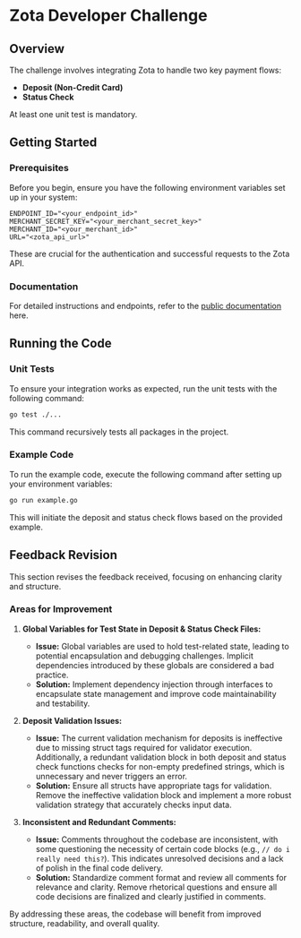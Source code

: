# Zota Developer Challenge

## Overview

The challenge involves integrating Zota to handle two key payment flows:

- **Deposit (Non-Credit Card)**
- **Status Check**

At least one unit test is mandatory.

## Getting Started

### Prerequisites

Before you begin, ensure you have the following environment variables set up in your system:

```plaintext
ENDPOINT_ID="<your_endpoint_id>"
MERCHANT_SECRET_KEY="<your_merchant_secret_key>"
MERCHANT_ID="<your_merchant_id>"
URL="<zota_api_url>"
```

These are crucial for the authentication and successful requests to the Zota API.

### Documentation

For detailed instructions and endpoints, refer to the [public documentation](https://doc.zota.com/deposit/1.0/) here.

## Running the Code

### Unit Tests

To ensure your integration works as expected, run the unit tests with the following command:

```bash
go test ./...
```

This command recursively tests all packages in the project.

### Example Code

To run the example code, execute the following command after setting up your environment variables:

```bash
go run example.go
```

This will initiate the deposit and status check flows based on the provided example.

## Feedback Revision

This section revises the feedback received, focusing on enhancing clarity and structure.

### Areas for Improvement

1. **Global Variables for Test State in Deposit & Status Check Files:**

   - **Issue:** Global variables are used to hold test-related state, leading to potential encapsulation and debugging challenges. Implicit dependencies introduced by these globals are considered a bad practice.
   - **Solution:** Implement dependency injection through interfaces to encapsulate state management and improve code maintainability and testability.

2. **Deposit Validation Issues:**

   - **Issue:** The current validation mechanism for deposits is ineffective due to missing struct tags required for validator execution. Additionally, a redundant validation block in both deposit and status check functions checks for non-empty predefined strings, which is unnecessary and never triggers an error.
   - **Solution:** Ensure all structs have appropriate tags for validation. Remove the ineffective validation block and implement a more robust validation strategy that accurately checks input data.

3. **Inconsistent and Redundant Comments:**

   - **Issue:** Comments throughout the codebase are inconsistent, with some questioning the necessity of certain code blocks (e.g., `// do i really need this?`). This indicates unresolved decisions and a lack of polish in the final code delivery.
   - **Solution:** Standardize comment format and review all comments for relevance and clarity. Remove rhetorical questions and ensure all code decisions are finalized and clearly justified in comments.

By addressing these areas, the codebase will benefit from improved structure, readability, and overall quality.
